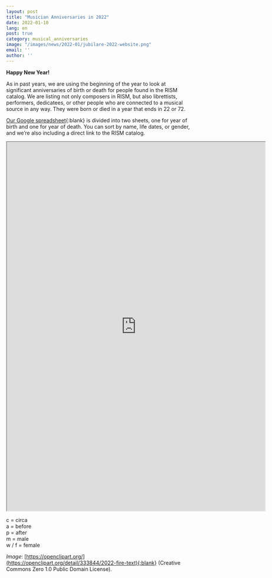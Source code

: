 ```yaml
---
layout: post
title: "Musician Anniversaries in 2022"
date: 2022-01-10
lang: en
post: true
category: musical_anniversaries
image: "/images/news/2022-01/jubilare-2022-website.png"
email: ''
author: ''
---
```


**Happy New Year!**  

As in past years, we are using the beginning of the year to look at significant anniversaries of birth or death for people found in the RISM catalog. We are listing not only composers in RISM, but also librettists, performers, dedicatees, or other people who are connected to a musical source in any way. They were born or died in a year that ends in 22 or 72.  

[Our Google spreadsheet](https://docs.google.com/spreadsheets/d/1bvZPKofW2ynSZOm4tBBNx-5zky7A7qhkv_dIgwkYtZQ/edit#gid=0){:blank} is divided into two sheets, one for year of birth and one for year of death. You can sort by name, life dates, or gender, and we’re also including a direct link to the RISM catalog.  

<iframe src="https://docs.google.com/spreadsheets/d/e/2PACX-1vSJqw70UQolTO4WISo2Eqjh14BlGxtSyPf3mLBB5Jk6_leKwmRxxRMEeiQnMyFhmFK_SCS1SZsPC_AD/pubhtml?widget=true&amp;headers=false" width="700" height="1000"></iframe>  

c = circa  
a = before  
p = after  
m = male  
w / f = female  

_Image_: [https://openclipart.org/](https://openclipart.org/detail/333844/2022-fire-text){:blank} (Creative Commons Zero 1.0 Public Domain License).
